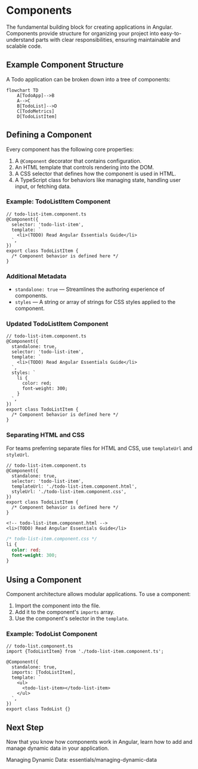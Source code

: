 # Components

The fundamental building block for creating applications in Angular. Components provide structure for organizing your project into easy-to-understand parts with clear responsibilities, ensuring maintainable and scalable code.

## Example Component Structure

A Todo application can be broken down into a tree of components:

```mermaid
flowchart TD
    A[TodoApp]-->B
    A-->C
    B[TodoList]-->D
    C[TodoMetrics]
    D[TodoListItem]
```

## Defining a Component

Every component has the following core properties:

1. A `@Component` decorator that contains configuration.
2. An HTML template that controls rendering into the DOM.
3. A CSS selector that defines how the component is used in HTML.
4. A TypeScript class for behaviors like managing state, handling user input, or fetching data.

### Example: TodoListItem Component

```angular-ts
// todo-list-item.component.ts
@Component({
  selector: 'todo-list-item',
  template: `
    <li>(TODO) Read Angular Essentials Guide</li>
  `,
})
export class TodoListItem {
  /* Component behavior is defined here */
}
```

### Additional Metadata

- `standalone: true` — Streamlines the authoring experience of components.
- `styles` — A string or array of strings for CSS styles applied to the component.

### Updated TodoListItem Component

```angular-ts
// todo-list-item.component.ts
@Component({
  standalone: true,
  selector: 'todo-list-item',
  template: `
    <li>(TODO) Read Angular Essentials Guide</li>
  `,
  styles: `
    li {
      color: red;
      font-weight: 300;
    }
  `,
})
export class TodoListItem {
  /* Component behavior is defined here */
}
```

### Separating HTML and CSS

For teams preferring separate files for HTML and CSS, use `templateUrl` and `styleUrl`.

```angular-ts
// todo-list-item.component.ts
@Component({
  standalone: true,
  selector: 'todo-list-item',
  templateUrl: './todo-list-item.component.html',
  styleUrl: './todo-list-item.component.css',
})
export class TodoListItem {
  /* Component behavior is defined here */
}
```

```angular-html
<!-- todo-list-item.component.html -->
<li>(TODO) Read Angular Essentials Guide</li>
```

```css
/* todo-list-item.component.css */
li {
  color: red;
  font-weight: 300;
}
```

## Using a Component

Component architecture allows modular applications. To use a component:

1. Import the component into the file.
2. Add it to the component's `imports` array.
3. Use the component's selector in the `template`.

### Example: TodoList Component

```angular-ts
// todo-list.component.ts
import {TodoListItem} from './todo-list-item.component.ts';

@Component({
  standalone: true,
  imports: [TodoListItem],
  template: `
    <ul>
      <todo-list-item></todo-list-item>
    </ul>
  `,
})
export class TodoList {}
```

## Next Step

Now that you know how components work in Angular, learn how to add and manage dynamic data in your application.

Managing Dynamic Data: essentials/managing-dynamic-data